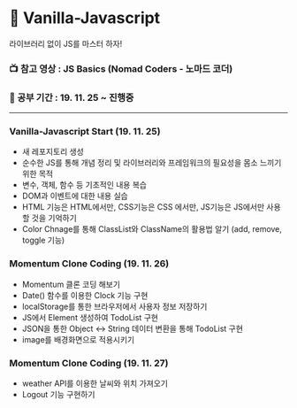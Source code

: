 # :icecream: Vanilla-Javascript

라이브러리 없이 JS를 마스터 하자!

### :tv: 참고 영상 : JS Basics (Nomad Coders - 노마드 코더)
### :date: 공부 기간 : 19. 11. 25 ~ 진행중

---

### Vanilla-Javascript Start (19. 11. 25)

- 새 레포지토리 생성
- 순수한 JS를 통해 개념 정리 및 라이브러리와 프레임워크의 필요성을 몸소 느끼기 위한 목적
- 변수, 객체, 함수 등 기초적인 내용 복습
- DOM과 이벤트에 대한 내용 실습
- HTML 기능은 HTML에서만, CSS기능은 CSS 에서만, JS기능은 JS에서만 사용할 것을 기억하기
- Color Chnage를 통해 ClassList와 ClassName의 활용법 알기 (add, remove, toggle 기능)

### Momentum Clone Coding (19. 11. 26)

- Momentum 클론 코딩 해보기
- Date() 함수를 이용한 Clock 기능 구현
- localStorage를 통한 브라우저에서 사용자 정보 저장하기
- JS에서 Element 생성하여 TodoList 구현
- JSON을 통한 Object <-> String 데이터 변환을 통해 TodoList 구현
- image를 배경화면으로 적용시키기

### Momentum Clone Coding (19. 11. 27)

- weather API를 이용한 날씨와 위치 가져오기
- Logout 기능 구현하기
